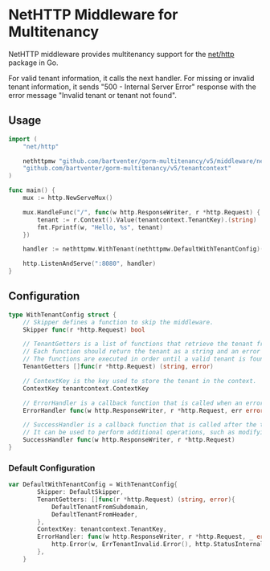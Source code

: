 # NetHTTP Middleware for Multitenancy

NetHTTP middleware provides multitenancy support for the [net/http](https://golang.org/pkg/net/http/) package in Go.

For valid tenant information, it calls the next handler. For missing or invalid tenant information, it sends "500 - Internal Server Error" response with the error message "Invalid tenant or tenant not found".

## Usage

```go
import (
    "net/http"

    nethttpmw "github.com/bartventer/gorm-multitenancy/v5/middleware/nethttp"
    "github.com/bartventer/gorm-multitenancy/v5/tenantcontext"
)

func main() {
    mux := http.NewServeMux()

    mux.HandleFunc("/", func(w http.ResponseWriter, r *http.Request) {
        tenant := r.Context().Value(tenantcontext.TenantKey).(string)
        fmt.Fprintf(w, "Hello, %s", tenant)
    })

    handler := nethttpmw.WithTenant(nethttpmw.DefaultWithTenantConfig)(mux)

    http.ListenAndServe(":8080", handler)
}
```

## Configuration

```go
type WithTenantConfig struct {
	// Skipper defines a function to skip the middleware.
	Skipper func(r *http.Request) bool

	// TenantGetters is a list of functions that retrieve the tenant from the request.
	// Each function should return the tenant as a string and an error if any.
	// The functions are executed in order until a valid tenant is found.
	TenantGetters []func(r *http.Request) (string, error)

	// ContextKey is the key used to store the tenant in the context.
	ContextKey tenantcontext.ContextKey

	// ErrorHandler is a callback function that is called when an error occurs during the tenant retrieval process.
	ErrorHandler func(w http.ResponseWriter, r *http.Request, err error)

	// SuccessHandler is a callback function that is called after the tenant is successfully set in the http context.
	// It can be used to perform additional operations, such as modifying the database connection based on the tenant.
	SuccessHandler func(w http.ResponseWriter, r *http.Request)
}
```

### Default Configuration

```go
var DefaultWithTenantConfig = WithTenantConfig{
		Skipper: DefaultSkipper,
		TenantGetters: []func(r *http.Request) (string, error){
			DefaultTenantFromSubdomain,
			DefaultTenantFromHeader,
		},
		ContextKey: tenantcontext.TenantKey,
		ErrorHandler: func(w http.ResponseWriter, r *http.Request, _ error) {
			http.Error(w, ErrTenantInvalid.Error(), http.StatusInternalServerError)
		},
	}
```